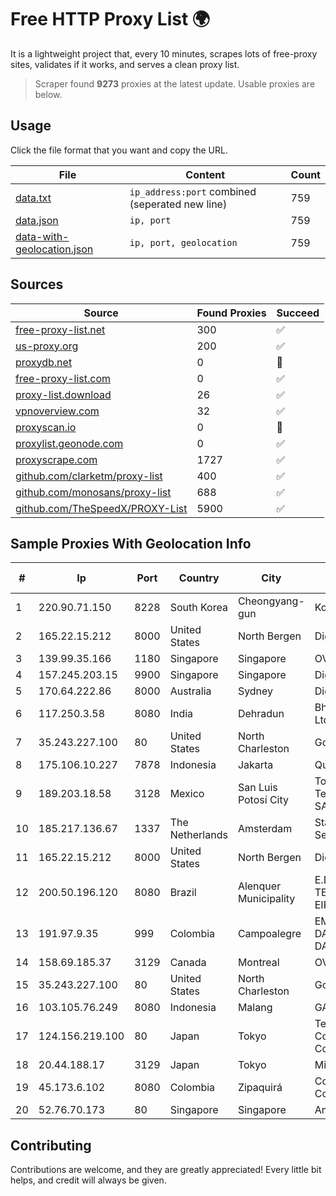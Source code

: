 
# Free HTTP Proxy List 🌍

It is a lightweight project that, every 10 minutes, scrapes lots of free-proxy sites, validates if it works, and serves a clean proxy list.


> Scraper found **9273** proxies at the latest update. Usable proxies are below.

## Usage

Click the file format that you want and copy the URL.


|File|Content|Count|
|----|-------|-----|
|[data.txt](https://raw.githubusercontent.com/themiralay/Proxy-List-World/master/data.txt)|`ip_address:port` combined (seperated new line)|759|
|[data.json](https://raw.githubusercontent.com/themiralay/Proxy-List-World/master/data.json)|`ip, port`|759|
|[data-with-geolocation.json](https://raw.githubusercontent.com/themiralay/Proxy-List-World/master/data-with-geolocation.json)|`ip, port, geolocation`|759|

## Sources

|Source|Found Proxies|Succeed|
|------|-------------|-------|
|[free-proxy-list.net](https://free-proxy-list.net)|300|✅|
|[us-proxy.org](https://www.us-proxy.org)|200|✅|
|[proxydb.net](http://proxydb.net)|0|🚫|
|[free-proxy-list.com](https://free-proxy-list.com/?page=&port=&type%5B%5D=http&type%5B%5D=https&up_time=0&search=Search)|0|✅|
|[proxy-list.download](https://www.proxy-list.download/HTTP)|26|✅|
|[vpnoverview.com](https://vpnoverview.com/privacy/anonymous-browsing/free-proxy-servers)|32|✅|
|[proxyscan.io](https://www.proxyscan.io)|0|🚫|
|[proxylist.geonode.com](https://proxylist.geonode.com/api/proxy-list?limit=300&page=1&sort_by=lastChecked&sort_type=desc&protocols=http,https)|0|✅|
|[proxyscrape.com](https://api.proxyscrape.com/v2/?request=displayproxies&protocol=http&timeout=10000&country=all&ssl=all&anonymity=all)|1727|✅|
|[github.com/clarketm/proxy-list](https://raw.githubusercontent.com/clarketm/proxy-list/master/proxy-list-raw.txt)|400|✅|
|[github.com/monosans/proxy-list](https://raw.githubusercontent.com/monosans/proxy-list/main/proxies/http.txt)|688|✅|
|[github.com/TheSpeedX/PROXY-List](https://raw.githubusercontent.com/TheSpeedX/PROXY-List/master/http.txt)|5900|✅|


## Sample Proxies With Geolocation Info

|#|Ip|Port|Country|City|Internet Service Provider|
|-|--|----|-------|----|-------------------------|
|1|220.90.71.150|8228|South Korea|Cheongyang-gun|Korea Telecom|
|2|165.22.15.212|8000|United States|North Bergen|DigitalOcean, LLC|
|3|139.99.35.166|1180|Singapore|Singapore|OVH SAS|
|4|157.245.203.15|9900|Singapore|Singapore|DigitalOcean, LLC|
|5|170.64.222.86|8000|Australia|Sydney|DigitalOcean, LLC|
|6|117.250.3.58|8080|India|Dehradun|Bharat Sanchar Nigam Ltd|
|7|35.243.227.100|80|United States|North Charleston|Google LLC|
|8|175.106.10.227|7878|Indonesia|Jakarta|Quantum Dist POP GC|
|9|189.203.18.58|3128|Mexico|San Luis Potosí City|Total Play Telecomunicaciones SA De CV|
|10|185.217.136.67|1337|The Netherlands|Amsterdam|Stallion Network Services Limited|
|11|165.22.15.212|8000|United States|North Bergen|DigitalOcean, LLC|
|12|200.50.196.120|8080|Brazil|Alenquer Municipality|E.D.F DE ARAGAO TELECOMUNICAÇOES EIRELE - ME|
|13|191.97.9.35|999|Colombia|Campoalegre|EMP. DE TEC. E INF. DA PREVIDENCIA - DATAPREV|
|14|158.69.185.37|3129|Canada|Montreal|OVH SAS|
|15|35.243.227.100|80|United States|North Charleston|Google LLC|
|16|103.105.76.249|8080|Indonesia|Malang|GARUDA|
|17|124.156.219.100|80|Japan|Tokyo|Tencent Cloud Computing (Beijing) Co|
|18|20.44.188.17|3129|Japan|Tokyo|Microsoft Corporation|
|19|45.173.6.102|8080|Colombia|Zipaquirá|Columbus Networks Colombia|
|20|52.76.70.173|80|Singapore|Singapore|Amazon.com, Inc.|



## Contributing

Contributions are welcome, and they are greatly appreciated! Every
little bit helps, and credit will always be given.

